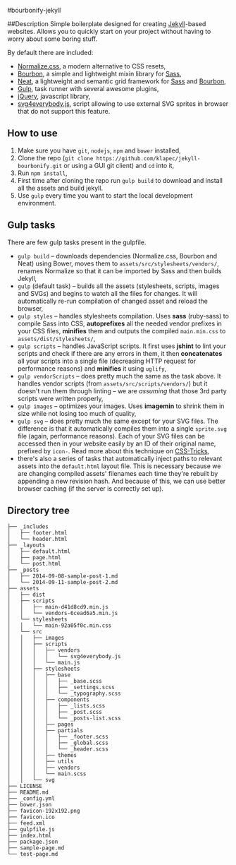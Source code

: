 #bourbonify-jekyll

##Description
Simple boilerplate designed for creating [Jekyll](http://jekyllrb.com)-based websites. Allows you to quickly start on your project without having to worry about some boring stuff.

By default there are included:

- [Normalize.css](http://necolas.github.io/normalize.css/), a modern alternative to CSS resets,
- [Bourbon](http://bourbon.io), a simple and lightweight mixin library for [Sass](http://sass-lang.com),
- [Neat](http://neat.bourbon.io), a lightweight and semantic grid framework for [Sass](http://sass-lang.com) and [Bourbon](http://bourbon.io),
- [Gulp](http://gulpjs.com), task runner with several awesome plugins,
- [jQuery](http://jquery.com), javascript library,
- [svg4everybody.js](https://github.com/jonathantneal/svg4everybody), script allowing to use external SVG sprites in browser that do not support this feature.

## How to use
1. Make sure you have ``git``, ``nodejs``, ``npm`` and ``bower`` installed,
2. Clone the repo (``git clone https://github.com/klapec/jekyll-bourbonify.git`` or using a GUI git client) and ``cd`` into it,
3. Run ``npm install``,
4. First time after cloning the repo run ``gulp build`` to download and install all the assets and build jekyll.
5. Use ``gulp`` every time you want to start the local development environment.

## Gulp tasks
There are few gulp tasks present in the gulpfile.

- ``gulp build`` – downloads dependencies (Normalize.css, Bourbon and Neat) using Bower, moves them to ``assets/src/stylesheets/vendors/``, renames Normalize so that it can be imported by Sass and then builds Jekyll,
- ``gulp`` (default task) – builds all the assets (stylesheets, scripts, images and SVGs) and begins to watch all the files for changes. It will automatically re-run compilation of changed asset and reload the browser,
- ``gulp styles`` – handles stylesheets compilation. Uses **sass** (ruby-sass) to compile Sass into CSS, **autoprefixes** all the needed vendor prefixes in your CSS files, **minifies** them and outputs the compiled ``main.min.css`` to ``assets/dist/stylesheets/``,
- ``gulp scripts`` – handles JavaScript scripts. It first uses **jshint** to lint your scripts and check if there are any errors in them, it then **concatenates** all your scripts into a single file (decreasing HTTP request for performance reasons) and **minifies** it using ``uglify``,
- ``gulp vendorScripts`` – does pretty much the same as the task above. It handles vendor scripts (from ``assets/src/scripts/vendors/``) but it doesn't run them through linting – we are *assuming* that those 3rd party scripts were written properly,
- ``gulp images`` – optimizes your images. Uses **imagemin** to shrink them in size while not losing too much of quality,
- ``gulp svg`` – does pretty much the same except for your SVG files. The difference is that it automatically compiles them into a single ``sprite.svg`` file (again, performance reasons). Each of your SVG files can be accessed then in your website easily by an ID of their original name, prefixed by ``icon-``. Read more about this technique on [CSS-Tricks](http://css-tricks.com/svg-use-external-source/),
- there's also a series of tasks that automatically inject paths to relevant assets into the ``default.html`` layout file. This is necessary because we are changing compiled assets' filenames each time they're rebuilt by appending a new revision hash. And because of this, we can use better browser caching (if the server is correctly set up).

## Directory tree
```
├── _includes
│   ├── footer.html
│   └── header.html
├── _layouts
│   ├── default.html
│   ├── page.html
│   └── post.html
├── _posts
│   ├── 2014-09-08-sample-post-1.md
│   └── 2014-09-11-sample-post-2.md
├── assets
│   ├── dist
│   ├── scripts
│   │   ├── main-d41d8cd9.min.js
│   │   └── vendors-6cead6a5.min.js
│   └── stylesheets
│   │   └── main-92a05f0c.min.css
│   └── src
│   │   ├── images
│   │   ├── scripts
│   │   │   ├── vendors
│   │   │   │   └── svg4everybody.js
│   │   │   └── main.js
│   │   ├── stylesheets
│   │   │   ├── base
│   │   │   │   ├── _base.scss
│   │   │   │   ├── _settings.scss
│   │   │   │   └── _typography.scss
│   │   │   ├── components
│   │   │   │   ├── _lists.scss
│   │   │   │   ├── _post.scss
│   │   │   │   └── _posts-list.scss
│   │   │   ├── pages
│   │   │   ├── partials
│   │   │   │   ├── _footer.scss
│   │   │   │   ├── _global.scss
│   │   │   │   └── _header.scss
│   │   │   ├── themes
│   │   │   ├── utils
│   │   │   ├── vendors
│   │   │   └── main.scss
│   │   └── svg
├── LICENSE
├── README.md
├── _config.yml
├── bower.json
├── favicon-192x192.png
├── favicon.ico
├── feed.xml
├── gulpfile.js
├── index.html
├── package.json
├── sample-page.md
└── test-page.md
```
